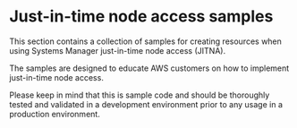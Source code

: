 # Just-in-time node access samples

This section contains a collection of samples for creating resources when using Systems Manager just-in-time node access (JITNA).

The samples are designed to educate AWS customers on how to implement just-in-time node access.

Please keep in mind that this is sample code and should be thoroughly tested and validated in a development environment prior to any usage in a production environment.
